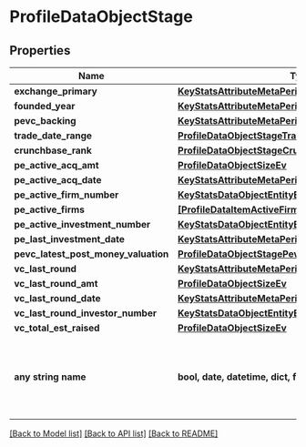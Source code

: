 # ProfileDataObjectStage


## Properties
Name | Type | Description | Notes
------------ | ------------- | ------------- | -------------
**exchange_primary** | [**KeyStatsAttributeMetaPeriodicity**](KeyStatsAttributeMetaPeriodicity.md) |  | 
**founded_year** | [**KeyStatsAttributeMetaPeriodicity**](KeyStatsAttributeMetaPeriodicity.md) |  | 
**pevc_backing** | [**KeyStatsAttributeMetaPeriodicity**](KeyStatsAttributeMetaPeriodicity.md) |  | 
**trade_date_range** | [**ProfileDataObjectStageTradeDateRange**](ProfileDataObjectStageTradeDateRange.md) |  | 
**crunchbase_rank** | [**ProfileDataObjectStageCrunchbaseRank**](ProfileDataObjectStageCrunchbaseRank.md) |  | [optional] 
**pe_active_acq_amt** | [**ProfileDataObjectSizeEv**](ProfileDataObjectSizeEv.md) |  | [optional] 
**pe_active_acq_date** | [**KeyStatsAttributeMetaPeriodicity**](KeyStatsAttributeMetaPeriodicity.md) |  | [optional] 
**pe_active_firm_number** | [**KeyStatsDataObjectEntityEmployeesAsOfDate**](KeyStatsDataObjectEntityEmployeesAsOfDate.md) |  | [optional] 
**pe_active_firms** | [**[ProfileDataItemActiveFirm]**](ProfileDataItemActiveFirm.md) |  | [optional] 
**pe_active_investment_number** | [**KeyStatsDataObjectEntityEmployeesAsOfDate**](KeyStatsDataObjectEntityEmployeesAsOfDate.md) |  | [optional] 
**pe_last_investment_date** | [**KeyStatsAttributeMetaPeriodicity**](KeyStatsAttributeMetaPeriodicity.md) |  | [optional] 
**pevc_latest_post_money_valuation** | [**ProfileDataObjectStagePevcLatestPostMoneyValuation**](ProfileDataObjectStagePevcLatestPostMoneyValuation.md) |  | [optional] 
**vc_last_round** | [**KeyStatsAttributeMetaPeriodicity**](KeyStatsAttributeMetaPeriodicity.md) |  | [optional] 
**vc_last_round_amt** | [**ProfileDataObjectSizeEv**](ProfileDataObjectSizeEv.md) |  | [optional] 
**vc_last_round_date** | [**KeyStatsAttributeMetaPeriodicity**](KeyStatsAttributeMetaPeriodicity.md) |  | [optional] 
**vc_last_round_investor_number** | [**KeyStatsDataObjectEntityEmployeesAsOfDate**](KeyStatsDataObjectEntityEmployeesAsOfDate.md) |  | [optional] 
**vc_total_est_raised** | [**ProfileDataObjectSizeEv**](ProfileDataObjectSizeEv.md) |  | [optional] 
**any string name** | **bool, date, datetime, dict, float, int, list, str, none_type** | any string name can be used but the value must be the correct type | [optional]

[[Back to Model list]](../README.md#documentation-for-models) [[Back to API list]](../README.md#documentation-for-api-endpoints) [[Back to README]](../README.md)


